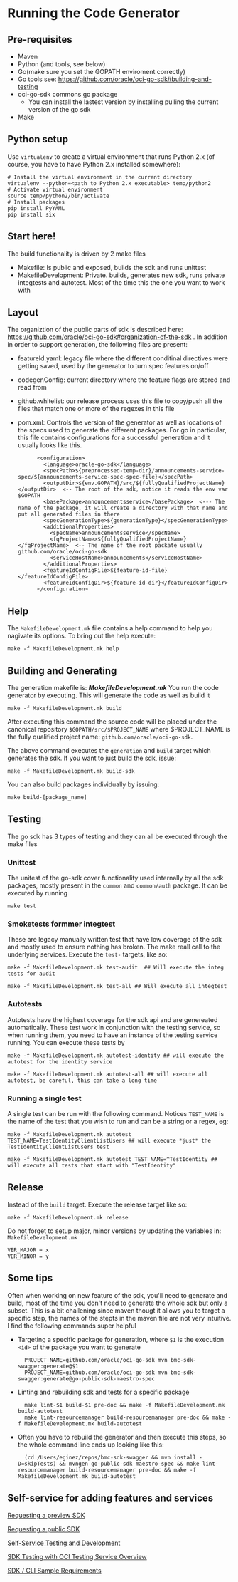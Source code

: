 # Running the Code Generator
## Pre-requisites
- Maven
- Python (and tools, see below)
- Go(make sure you set the GOPATH enviroment correctly)
- Go tools see: https://github.com/oracle/oci-go-sdk#building-and-testing
- oci-go-sdk commons go package
  - You can install the lastest version by installing pulling the current version of the go sdk
- Make

## Python setup
Use ``virtualenv`` to create a virtual environment that runs Python 2.x (of course, you have to have Python 2.x installed somewhere):

    # Install the virtual environment in the current directory
    virtualenv --python=<path to Python 2.x executable> temp/python2
    # Activate virtual environment
    source temp/python2/bin/activate
    # Install packages
    pip install PyYAML
    pip install six



## Start here!
The build functionality is driven by 2 make files

- Makefile: Is public and exposed, builds the sdk and runs unittest
- MakefileDevelopment: Private. builds, generates new sdk, runs private integtests and autotest. Most of the time this the one you want to work with


## Layout
The  organiztion of the public parts of  sdk is described here:  https://github.com/oracle/oci-go-sdk#organization-of-the-sdk .
In addition in order to support generation, the following files are present:

- featureId.yaml: legacy file where the different conditinal directives were getting saved, used by the generator to turn spec features on/off
- codegenConfig: current directory where the feature flags are stored and read from
- github.whitelist: our release process uses this file to copy/push all the files that match one or more of the regexes in this file
- pom.xml: Controls the version of the generator as well as locations of the specs used to generate the different packages. For go in particular, this file contains configurations for a successful generation and it usually looks like this.

            <configuration>
              <language>oracle-go-sdk</language>
              <specPath>${preprocessed-temp-dir}/announcements-service-spec/${announcements-service-spec-spec-file}</specPath>
              <outputDir>${env.GOPATH}/src/${fullyQualifiedProjectName}</outputDir>  <-- The root of the sdk, notice it reads the env var $GOPATH
              <basePackage>announcementsservice</basePackage>  <--- The name of the package, it will create a directory with that name and put all generated files in there
              <specGenerationType>${generationType}</specGenerationType>
              <additionalProperties>
                <specName>announcementsservice</specName>
                <fqProjectName>${fullyQualifiedProjectName}</fqProjectName>  <-- The name of the root packate usually github.com/oracle/oci-go-sdk
                <serviceHostName>announcements</serviceHostName>
              </additionalProperties>
              <featureIdConfigFile>${feature-id-file}</featureIdConfigFile>
              <featureIdConfigDir>${feature-id-dir}</featureIdConfigDir>
            </configuration>


## Help
The `MakefileDevelopment.mk` file contains a help command to help you nagivate its options. To bring out the help execute:

    make -f MakefileDevelopment.mk help

## Building and Generating
The generation makefile is: ***MakefileDevelopment.mk***
You run the code generator by executing. This will generate the code as well as build it

    make -f MakefileDevelopment.mk build

After executing this command the source code will be placed under the canonical repository `$GOPATH/src/$PROJECT_NAME` where $PROJECT_NAME is the fully qualified project name: `github.com/oracle/oci-go-sdk`.

The above command executes the  `generation` and `build` target which generates the sdk. If you want to just build the sdk, issue:

    make -f MakefileDevelopment.mk build-sdk

You can also build packages individually by issuing:

    make build-[package_name]

## Testing
The go sdk has 3 types of testing and they can all be executed through the make files

### Unittest
The unitest of the go-sdk cover functionality used internally by all the sdk packages, mostly present in the `common` and `common/auth` package. It can be executed by running

    make test

### Smoketests formmer integtest
These are legacy manually written test that have low coverage of the sdk and mostly used to ensure nothing has broken. The make reall call to the underlying services. Execute the `test-` targets, like so:

    make -f MakefileDevelopment.mk test-audit  ## Will execute the integ tests for audit

    make -f MakefileDevelopment.mk test-all ## Will execute all integtest

### Autotests
Autotests have the highest coverage for the sdk api and are genereated automatically. These test work in conjunction with the testing service, so when running them, you need to have an instance of the testing service running. You can execute these tests by

    make -f MakefileDevelopment.mk autotest-identity ## will execute the autotest for the identity service

    make -f MakefileDevelopment.mk autotest-all ## will execute all autotest, be careful, this can take a long time

### Running a single test
A single test can be run with the following command. Notices `TEST_NAME` is the name of the test that you wish to run and can be a string or a regex, eg:

    make -f MakefileDevelopment.mk autotest TEST_NAME=TestIdentityClientListUsers ## will execute *just* the TestIdentityClientListUsers test

    make -f MakefileDevelopment.mk autotest TEST_NAME=^TestIdentity ## will execute all tests that start with "TestIdentity"


## Release
Instead of the `build` target. Execute the release target like so:

    make -f MakefileDevelopment.mk release

Do not forget to setup major, minor versions by updating the variables in: `MakefileDevelopment.mk`

    VER_MAJOR = x
    VER_MINOR = y


## Some tips
Often when working on new feature of the sdk, you'll need to generate and build, most of the time you don't need to generate the whole sdk but only a subset. This is a bit challening since maven thougt it allows you to target a specific step, the names of the stepts in the maven file are not very intuitive. I find the following commands super helpful

- Targeting a specific package for generation, where `$1` is the execution `<id>` of the package you want to generate

        PROJECT_NAME=github.com/oracle/oci-go-sdk mvn bmc-sdk-swagger:generate@$1
        PROJECT_NAME=github.com/oracle/oci-go-sdk mvn bmc-sdk-swagger:generate@go-public-sdk-maestro-spec

- Linting and rebuilding sdk and tests for a specific package

        make lint-$1 build-$1 pre-doc && make -f MakefileDevelopment.mk build-autotest
        make lint-resourcemanager build-resourcemanager pre-doc && make -f MakefileDevelopment.mk build-autotest

- Often you have to rebuild the generator and then execute this steps, so the whole command line ends up looking like this:

        (cd /Users/eginez/repos/bmc-sdk-swagger && mvn install -D=skipTests) && mvngen go-public-sdk-maestro-spec && make lint-resourcemanager build-resourcemanager pre-doc && make -f MakefileDevelopment.mk build-autotest


## Self-service for adding features and services

[Requesting a preview SDK](<https://confluence.oci.oraclecorp.com/display/DEX/Requesting+a+preview+SDK+CLI>)

[Requesting a public SDK](<https://confluence.oci.oraclecorp.com/pages/viewpage.action?pageId=43683000>)

[Self-Service Testing and Development](<https://confluence.oci.oraclecorp.com/pages/viewpage.action?spaceKey=DEX&title=Self-Service+Testing+and+Development>)

[SDK Testing with OCI Testing Service Overview](<https://confluence.oci.oraclecorp.com/display/DEX/SDK+Testing+with+OCI+Testing+Service+Overview>)

[SDK / CLI Sample Requirements](<https://confluence.oci.oraclecorp.com/pages/viewpage.action?pageId=43687174>)

